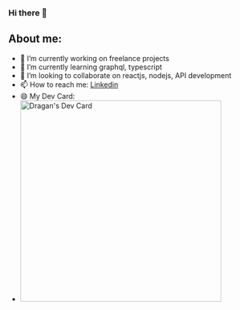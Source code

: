 ### Hi there 👋

## About me:
- 🔭 I’m currently working on freelance projects
- 🌱 I’m currently learning graphql, typescript
- 👯 I’m looking to collaborate on reactjs, nodejs, API development
- 📫 How to reach me: [Linkedin](https://www.linkedin.com/in/dragan-vu%C4%8Dini%C4%87-969946212/)
- 😄 My Dev Card:
- <a href="https://app.daily.dev/paxon"><img src="https://api.daily.dev/devcards/4c1feff3da5040a9baa945c54fb39e79.png?r=5sy" width="400" alt="Dragan's Dev Card"/></a>
<!--
**ogurenko/ogurenko** is a ✨ _special_ ✨ repository because its `README.md` (this file) appears on your GitHub profile.

Here are some ideas to get you started:

- 🔭 I’m currently working on ...
- 🌱 I’m currently learning ...
- 👯 I’m looking to collaborate on ...
- 🤔 I’m looking for help with ...
- 💬 Ask me about ...
- 📫 How to reach me: ...
- 😄 Pronouns: ...
- ⚡ Fun fact: ...
-->
